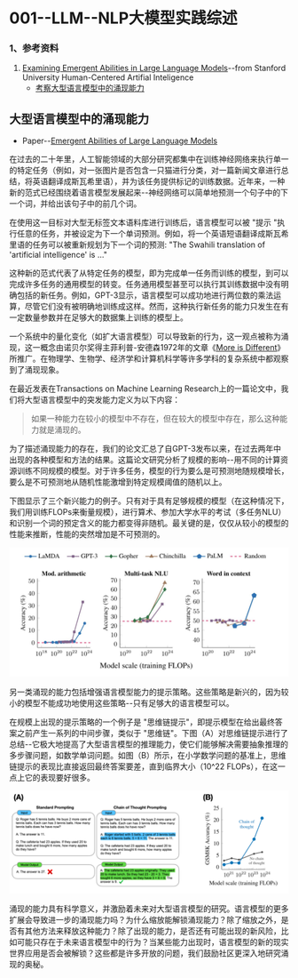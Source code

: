 # 001--LLM--NLP大模型实践综述

### 1、参考资料

1. [Examining Emergent Abilities in Large Language Models](https://hai.stanford.edu/news/examining-emergent-abilities-large-language-models?utm_source=twitter&utm_medium=social&utm_content=Stanford%20HAI_twitter_StanfordHAI_202303011701_sf175393634&utm_campaign=&sf175393634=1)--from Stanford University Human-Centered Artifial Inteligence
   - [考察大型语言模型中的涌现能力](https://openreview.net/pdf?id=yzkSU5zdwD)





## 大型语言模型中的涌现能力

- Paper--[Emergent Abilities of Large Language Models](https://openreview.net/pdf?id=yzkSU5zdwD)

在过去的二十年里，人工智能领域的大部分研究都集中在训练神经网络来执行单一的特定任务（例如，对一张图片是否包含一只猫进行分类，对一篇新闻文章进行总结，将英语翻译成斯瓦希里语），并为该任务提供标记的训练数据。近年来，一种新的范式已经围绕着语言模型发展起来--神经网络可以简单地预测一个句子中的下一个词，并给出该句子中的前几个词。

在使用这一目标对大型无标签文本语料库进行训练后，语言模型可以被 "提示 "执行任意的任务，并被设定为下一个单词预测。例如，将一个英语短语翻译成斯瓦希里语的任务可以被重新规划为下一个词的预测: "The Swahili translation of 'artificial intelligence' is ..."

这种新的范式代表了从特定任务的模型，即为完成单一任务而训练的模型，到可以完成许多任务的通用模型的转变。任务通用模型甚至可以执行其训练数据中没有明确包括的新任务。例如，GPT-3显示，语言模型可以成功地进行两位数的乘法运算，尽管它们没有被明确地训练成这样。然而，这种执行新任务的能力只发生在有一定数量参数并在足够大的数据集上训练的模型上。

一个系统中的量化变化（如扩大语言模型）可以导致新的行为，这一观点被称为涌现，这一概念由诺贝尔奖得主菲利普-安德森1972年的文章《[More is Different](https://www.science.org/doi/epdf/10.1126/science.177.4047.393)》所推广。在物理学、生物学、经济学和计算机科学等许多学科的复杂系统中都观察到了涌现现象。

在最近发表在Transactions on Machine Learning Research上的一篇论文中，我们将大型语言模型中的突发能力定义为以下内容：

> 如果一种能力在较小的模型中不存在，但在较大的模型中存在，那么这种能力就是涌现的。

为了描述涌现能力的存在，我们的论文汇总了自GPT-3发布以来，在过去两年中出现的各种模型和方法的结果。这篇论文研究分析了规模的影响--用不同的计算资源训练不同规模的模型。对于许多任务，模型的行为要么是可预测地随规模增长，要么是不可预测地从随机性能激增到特定规模阈值的随机以上。

下图显示了三个新兴能力的例子。只有对于具有足够规模的模型（在这种情况下，我们用训练FLOPs来衡量规模），进行算术、参加大学水平的考试（多任务NLU）和识别一个词的预定含义的能力都变得非随机。最关键的是，仅仅从较小的模型的性能来推断，性能的突然增加是不可预测的。

<img src="./imgs/imgs_001/Figure_1.png" alt="Figure_1" style="zoom:50%;" />

另一类涌现的能力包括增强语言模型能力的提示策略。这些策略是新兴的，因为较小的模型不能成功地使用这些策略--只有足够大的语言模型可以。  

在规模上出现的提示策略的一个例子是 "思维链提示"，即提示模型在给出最终答案之前产生一系列的中间步骤，类似于 "思维链"。下图（A）对思维链提示进行了总结--它极大地提高了大型语言模型的推理能力，使它们能够解决需要抽象推理的多步骤问题，如数学单词问题。如图（B）所示，在小学数学问题的基准上，思维链提示的表现比直接返回最终答案要差，直到临界大小（10^22 FLOPs），在这一点上它的表现要好很多。

<img src="./imgs/imgs_001/Figure_2.png" alt="Figure_2" style="zoom:50%;" />

涌现的能力具有科学意义，并激励着未来对大型语言模型的研究。语言模型的更多扩展会导致进一步的涌现能力吗？为什么缩放能解锁涌现能力？除了缩放之外，是否有其他方法来释放这种能力？除了出现的能力，是否还有可能出现的新风险，比如可能只存在于未来语言模型中的行为？当某些能力出现时，语言模型的新的现实世界应用是否会被解锁？这些都是许多开放的问题，我们鼓励社区更深入地研究涌现的奥秘。